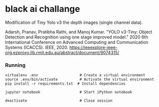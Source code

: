 # black ai challange

Modification of Tiny Yolo v3 the depth images (single channel data).

Adarsh, Pranav, Pratibha Rathi, and Manoj Kumar. "YOLO v3-Tiny: Object Detection and Recognition using one stage improved model." 2020 6th International Conference on Advanced Computing and Communication Systems (ICACCS). IEEE, 2020. https://ieeexplore-ieee-org.ezproxy.lib.rmit.edu.au/abstract/document/9074315/

### Running 

```
virtualenv .env                   # Create a virtual environment
source .env/bin/activate          # Activate the virtual environment
pip install -r requirements.txt  # Install dependencies

jupyter notebook                  # Start iPython notebook

deactivate                        # Close session
```
